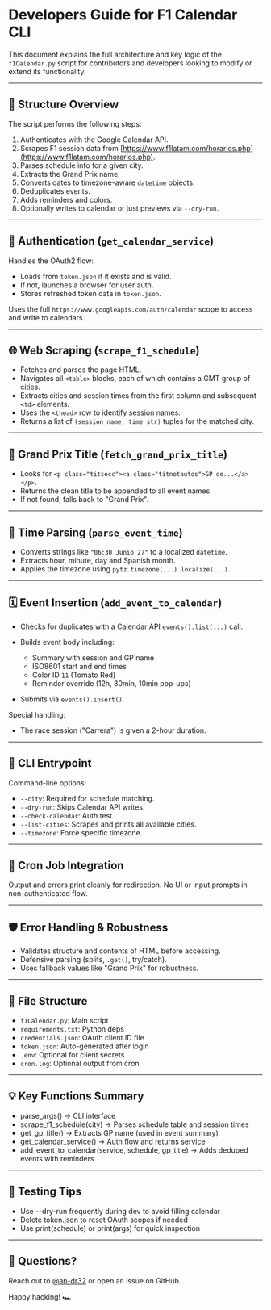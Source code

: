 # Developers Guide for F1 Calendar CLI

This document explains the full architecture and key logic of the `f1Calendar.py` script for contributors and developers looking to modify or extend its functionality.

---

## 🧱 Structure Overview

The script performs the following steps:

1. Authenticates with the Google Calendar API.
2. Scrapes F1 session data from [https://www.f1latam.com/horarios.php](https://www.f1latam.com/horarios.php).
3. Parses schedule info for a given city.
4. Extracts the Grand Prix name.
5. Converts dates to timezone-aware `datetime` objects.
6. Deduplicates events.
7. Adds reminders and colors.
8. Optionally writes to calendar or just previews via `--dry-run`.

---

## 🔐 Authentication (`get_calendar_service`)

Handles the OAuth2 flow:

- Loads from `token.json` if it exists and is valid.
- If not, launches a browser for user auth.
- Stores refreshed token data in `token.json`.

Uses the full `https://www.googleapis.com/auth/calendar` scope to access and write to calendars.

---

## 🌐 Web Scraping (`scrape_f1_schedule`)

- Fetches and parses the page HTML.
- Navigates all `<table>` blocks, each of which contains a GMT group of cities.
- Extracts cities and session times from the first column and subsequent `<td>` elements.
- Uses the `<thead>` row to identify session names.
- Returns a list of `(session_name, time_str)` tuples for the matched city.

---

## 🏁 Grand Prix Title (`fetch_grand_prix_title`)

- Looks for `<p class="titsecc"><a class="titnotautos">GP de...</a></p>`.
- Returns the clean title to be appended to all event names.
- If not found, falls back to "Grand Prix".

---

## 🧠 Time Parsing (`parse_event_time`)

- Converts strings like `"06:30 Junio 27"` to a localized `datetime`.
- Extracts hour, minute, day and Spanish month.
- Applies the timezone using `pytz.timezone(...).localize(...)`.

---

## 🗓️ Event Insertion (`add_event_to_calendar`)

- Checks for duplicates with a Calendar API `events().list(...)` call.
- Builds event body including:

  - Summary with session and GP name
  - ISO8601 start and end times
  - Color ID `11` (Tomato Red)
  - Reminder override (12h, 30min, 10min pop-ups)

- Submits via `events().insert()`.

Special handling:

- The race session ("Carrera") is given a 2-hour duration.

---

## 🧪 CLI Entrypoint

Command-line options:

- `--city`: Required for schedule matching.
- `--dry-run`: Skips Calendar API writes.
- `--check-calendar`: Auth test.
- `--list-cities`: Scrapes and prints all available cities.
- `--timezone`: Force specific timezone.

---

## 🧼 Cron Job Integration

Output and errors print cleanly for redirection.
No UI or input prompts in non-authenticated flow.

---

## 🛡 Error Handling & Robustness

- Validates structure and contents of HTML before accessing.
- Defensive parsing (splits, `.get()`, try/catch).
- Uses fallback values like "Grand Prix" for robustness.

---

## 📁 File Structure

- `f1Calendar.py`: Main script
- `requirements.txt`: Python deps
- `credentials.json`: OAuth client ID file
- `token.json`: Auto-generated after login
- `.env`: Optional for client secrets
- `cron.log`: Optional output from cron

---

## 💡 Key Functions Summary

- parse_args() → CLI interface
- scrape_f1_schedule(city) → Parses schedule table and session times
- get_gp_title() → Extracts GP name (used in event summary)
- get_calendar_service() → Auth flow and returns service
- add_event_to_calendar(service, schedule, gp_title) → Adds deduped events with reminders

------

## 🧪 Testing Tips

- Use --dry-run frequently during dev to avoid filling calendar
- Delete token.json to reset OAuth scopes if needed
- Use print(schedule) or print(args) for quick inspection

---

## 💬 Questions?

Reach out to [@an-dr32](https://github.com/an-dr32) or open an issue on GitHub.

Happy hacking! 🏎️
